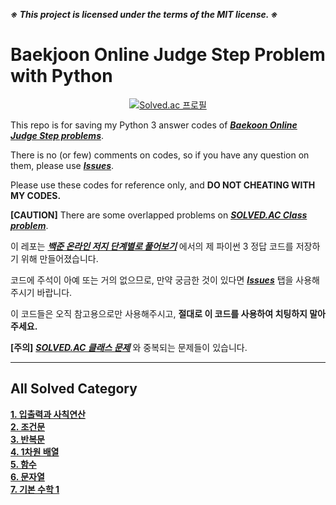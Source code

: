 ***※ This project is licensed under the terms of the MIT license. ※***

# Baekjoon Online Judge Step Problem with Python

<div align = 'center'>
  
  <!-- [![movegreen's solved.ac stats](https://github-readme-solvedac.hyp3rflow.vercel.app/api/?handle=movegreen)](https://www.acmicpc.net/user/movegreen) -->
  [![Solved.ac 프로필](http://mazassumnida.wtf/api/v2/generate_badge?boj=movegreen)](https://solved.ac/movegreen)

</div>
  
This repo is for saving my Python 3 answer codes of [***Baekoon Online Judge Step problems***](https://www.acmicpc.net/step).

There is no (or few) comments on codes, so if you have any question on them, please use [***Issues***](https://github.com/WondooSeo/Baekjoon_OJ_Step_Problem_with_Python/issues).

Please use these codes for reference only, and **DO NOT CHEATING WITH MY CODES.**

**[CAUTION]** There are some overlapped problems on [***SOLVED.AC Class problem***](https://github.com/WondooSeo/SOLVED_AC_Class_Problem_with_Python).

이 레포는 [***백준 온라인 저지 단계별로 풀어보기***](https://www.acmicpc.net/step) 에서의 제 파이썬 3 정답 코드를 저장하기 위해 만들어졌습니다.

코드에 주석이 아예 또는 거의 없으므로, 만약 궁금한 것이 있다면 [***Issues***](https://github.com/WondooSeo/Baekjoon_OJ_Step_Problem_with_Python/issues) 탭을 사용해주시기 바랍니다.

이 코드들은 오직 참고용으로만 사용해주시고, **절대로 이 코드를 사용하여 치팅하지 말아주세요.**

**[주의]** [***SOLVED.AC 클래스 문제***](https://github.com/WondooSeo/SOLVED_AC_Class_Problem_with_Python) 와 중복되는 문제들이 있습니다.

---

## All Solved Category
**[1. 입출력과 사칙연산](https://github.com/WondooSeo/Baekjoon_OJ_Step_Problem_with_Python/tree/main/1.%20%EC%9E%85%EC%B6%9C%EB%A0%A5%EA%B3%BC%20%EC%82%AC%EC%B9%99%EC%97%B0%EC%82%B0)</br>**
**[2. 조건문](https://github.com/WondooSeo/Baekjoon_OJ_Step_Problem_with_Python/tree/main/2.%20%EC%A1%B0%EA%B1%B4%EB%AC%B8)</br>**
**[3. 반복문](https://github.com/WondooSeo/Baekjoon_OJ_Step_Problem_with_Python/tree/main/3.%20%EB%B0%98%EB%B3%B5%EB%AC%B8)</br>**
**[4. 1차원 배열](https://github.com/WondooSeo/Baekjoon_OJ_Step_Problem_with_Python/tree/main/4.%201%EC%B0%A8%EC%9B%90%20%EB%B0%B0%EC%97%B4)</br>**
**[5. 함수](https://github.com/WondooSeo/Baekjoon_OJ_Step_Problem_with_Python/tree/main/5.%20%ED%95%A8%EC%88%98)</br>**
**[6. 문자열](https://github.com/WondooSeo/Baekjoon_OJ_Step_Problem_with_Python/tree/main/6.%20%EB%AC%B8%EC%9E%90%EC%97%B4)</br>**
**[7. 기본 수학 1](https://github.com/WondooSeo/Baekjoon_OJ_Step_Problem_with_Python/tree/main/7.%20%EA%B8%B0%EB%B3%B8%20%EC%88%98%ED%95%99%201)</br>**
